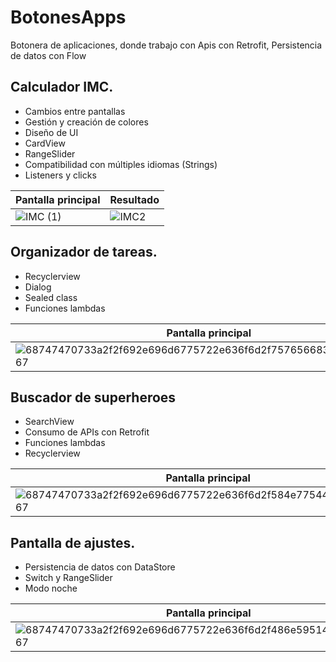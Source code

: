 # BotonesApps
Botonera de aplicaciones, donde trabajo con Apis con Retrofit, Persistencia de datos con Flow

## Calculador IMC.

* Cambios entre pantallas
* Gestión y creación de colores
* Diseño de UI
* CardView
* RangeSlider
* Compatibilidad con múltiples idiomas (Strings)
* Listeners y clicks

| Pantalla principal  | Resultado |
| ------------- | ------------- |
| ![IMC (1)](https://user-images.githubusercontent.com/49825382/228908667-b2a2854b-2ebf-4fab-8514-47a58ab673c2.png)| ![IMC2](https://user-images.githubusercontent.com/49825382/228909037-e1ae81c8-d9d1-4c9c-9ec0-97cc7393ba96.png) |

## Organizador de tareas.

* Recyclerview
* Dialog
* Sealed class
* Funciones lambdas

| Pantalla principal  | Añadiendo tareas |
| ------------- | ------------- |
| ![68747470733a2f2f692e696d6775722e636f6d2f757656683451392e706e67](https://user-images.githubusercontent.com/49825382/228909867-bb5fb8b1-9e4d-4d4d-a667-a482f28997b5.png)| ![68747470733a2f2f692e696d6775722e636f6d2f476848756a36632e706e67](https://user-images.githubusercontent.com/49825382/228910084-474e0fd4-ea2a-437a-a61e-9eeb4cc68a50.png) |

## Buscador de superheroes

* SearchView
* Consumo de APIs con Retrofit
* Funciones lambdas
* Recyclerview

| Pantalla principal  | Detalle de la busqueda |
| ------------- | ------------- |
|![68747470733a2f2f692e696d6775722e636f6d2f584e7754486a792e706e67](https://user-images.githubusercontent.com/49825382/228910900-f023253a-6f6f-4a03-89ab-923a4cb44fa8.png) | ![68747470733a2f2f692e696d6775722e636f6d2f78594f73734a662e706e67](https://user-images.githubusercontent.com/49825382/228911053-f8b99081-44af-4703-a005-2182e1c282e1.png) |

## Pantalla de ajustes.

* Persistencia de datos con DataStore
* Switch y RangeSlider
* Modo noche

| Pantalla principal  | Persistencia de datos |
| ------------- | ------------- |
|![68747470733a2f2f692e696d6775722e636f6d2f486e59514965772e706e67](https://user-images.githubusercontent.com/49825382/228911785-1074f284-ad18-4ee9-a6cc-2458b7acc5a6.png) | ![68747470733a2f2f692e696d6775722e636f6d2f7031596e3167742e706e67](https://user-images.githubusercontent.com/49825382/228911827-a9474fa5-011e-4c5d-ab6a-ecb310704132.png) |
